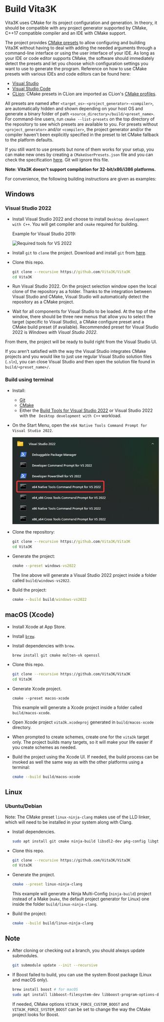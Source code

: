 # Build Vita3K

Vita3K uses CMake for its project configuration and generation. In theory, it should be compatible with any project generator supported by CMake, C++17 compatible compiler and an IDE with CMake support. 

The project provides [CMake presets](https://cmake.org/cmake/help/latest/manual/cmake-presets.7.html) to allow configuring and building Vita3K without having to deal with adding the needed arguments through a command-line interface or using the user interface of your IDE. As long as your IDE or code editor supports CMake, the software should immediately detect the presets and let you choose which configuration settings you want to use to generate the program. Reference on how to use CMake presets with various IDEs and code editors can be found here:

- [Visual Studio](https://docs.microsoft.com/en-us/cpp/build/cmake-presets-vs)
- [Visual Studio Code](https://github.com/microsoft/vscode-cmake-tools/blob/main/docs/cmake-presets.md)
- [CLion](https://www.jetbrains.com/help/clion/cmake-presets.html): CMake presets in CLion are imported as CLion's [CMake profiles](https://www.jetbrains.com/help/clion/cmake-profile.html).

All presets are named after `<target_os>-<project_generator>-<compiler>`, are automatically hidden and shown depending on your host OS and generate a binary folder of path `<source_directory>/build/<preset_name>`. For command-line users, run `cmake --list-presets` on the top directory of the repository to see which presets are available to you. For presets without `<project_generator>` and/or `<compiler>`, the project generator and/or the compiler haven't been explicitly specified in the preset to let CMake fallback to the platform defaults.

If you still want to use presets but none of them works for your setup, you can make new ones by creating a `CMakeUserPresets.json` file and you can check the specification [here](https://cmake.org/cmake/help/latest/manual/cmake-presets.7.html). Git will ignore this file.

**Note: Vita3K doesn't support compilation for 32-bit/x86/i386 platforms.**

For convenience, the following building instructions are given as examples:

## Windows

### Visual Studio 2022
- Install Visual Studio 2022 and choose to install `Desktop development with C++`. You will get compiler and `cmake` required for building.

  Example for Visual Studio 2019:

  ![Required tools for VS 2022](https://i.imgur.com/bkY15Oh.png)

- Install `git` to `clone` the project. Download and install `git` from [here](https://git-scm.com).

- Clone this repo.

  ```cmd
  git clone --recursive https://github.com/Vita3K/Vita3K
  cd Vita3K
  ```

- Run Visual Studio 2022. On the project selection window open the local clone of the repository as a folder. Thanks to the integration between Visual Studio and CMake, Visual Studio will automatically detect the repository as a CMake project.
- Wait for all components for Visual Studio to be loaded. At the top of the window, there should be three new menus that allow you to select the target (specific to Visual Studio), a CMake configure preset and a CMake build preset (if available). Recommended preset for Visual Studio 2022 is *Windows with Visual Studio 2022*.

From there, the project will be ready to build right from the Visual Studio UI.

If you aren't satisfied with the way the Visual Studio integrates CMake projects and you would like to just use regular Visual Studio solution files (`.sln`), you can close Visual Studio and then open the solution file found in `build/<preset_name>/`.


### Build using terminal
-  Install:
   -  [Git](https://git-scm.com)
   -  [CMake](https://cmake.org/download/)
   -  Either the [Build Tools for Visual Studio 2022](https://aka.ms/vs/17/release/vs_BuildTools.exe) or Visual Studio 2022 with the ` Desktop development with C++` workload.
- On the Start Menu, open the `x64 Native Tools Command Prompt for Visual Studio 2022`.
  <p align="center">
    <img src="./_building/vs-cmd-prompt.png">
  </p>

- Clone the repository:
  ```cmd
  git clone --recursive https://github.com/Vita3K/Vita3K
  cd Vita3K
  ```

- Generate the project:
  ```cmd
  cmake --preset windows-vs2022
  ```
  The line above will generate a Visual Studio 2022 project inside a folder called `build/windows-vs2022`.

- Build the project:
  ```cmd
  cmake --build build/windows-vs2022
  ```

## macOS (Xcode)

- Install Xcode at App Store.

- Install [`brew`](https://brew.sh).

- Install dependencies with `brew`.

  ```sh
  brew install git cmake molten-vk openssl
  ```

- Clone this repo.

  ```sh
  git clone --recursive https://github.com/Vita3K/Vita3K
  cd Vita3K
  ```

- Generate Xcode project.

  ```
  cmake --preset macos-xcode
  ```
  This example will generate a Xcode project inside a folder called `build/macos-xcode`.

- Open Xcode project `vita3k.xcodeproj` generated in `build/macos-xcode` directory.

- When prompted to create schemes, create one for the `vita3k` target only. The project builds many targets, so it will make your life easier if you create schemes as needed.

- Build the project using the Xcode UI. If needed, the build process can be invoked as well the same way as with the other platforms using a terminal:
  ```sh
  cmake --build build/macos-xcode
  ```

## Linux

### Ubuntu/Debian

Note: The CMake preset `linux-ninja-clang` makes use of the LLD linker, which will need to be installed in your system along with Clang.

- Install dependencies.

  ```sh
  sudo apt install git cmake ninja-build libsdl2-dev pkg-config libgtk-3-dev clang lld xdg-desktop-portal openssl libssl-dev
  ```

- Clone this repo.

  ```sh
  git clone --recursive https://github.com/Vita3K/Vita3K
  cd Vita3K
  ```

- Generate the project.

  ```sh
  cmake --preset linux-ninja-clang
  ```
  This example will generate a Ninja Multi-Config (`ninja-build`) project instead of a Make (`make`, the default project generator for Linux) one inside the folder `build/linux-ninja-clang`.

- Build the project:
  ```sh
  cmake --build build/linux-ninja-clang
  ```

## Note

- After cloning or checking out a branch, you should always update submodules.
  ```sh
  git submodule update --init --recursive
  ```

- If Boost failed to build, you can use the system Boost package (Linux and macOS only).

  ```sh
  brew install boost # for macOS
  sudo apt install libboost-filesystem-dev libboost-program-options-dev libboost-system-dev # for Ubuntu/Debian
  ```

  If needed, CMake options `VITA3K_FORCE_CUSTOM_BOOST` and `VITA3K_FORCE_SYSTEM_BOOST` can be set to change the way the CMake project looks for Boost.
